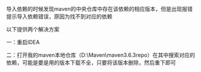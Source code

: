 导入依赖的时候发现maven的中央仓库中存在该依赖的相应版本，但是出现报错提示导入依赖错误，原因为找不到对应的依赖

以下提供两个解决方案

一：重启IDEA

二：打开我的maven本地仓库（D:\Maven\maven3.6.3repo）在其中搜索对应的依赖，可能是要是用的版本下载不全，只要将该版本删除，然后重下即可